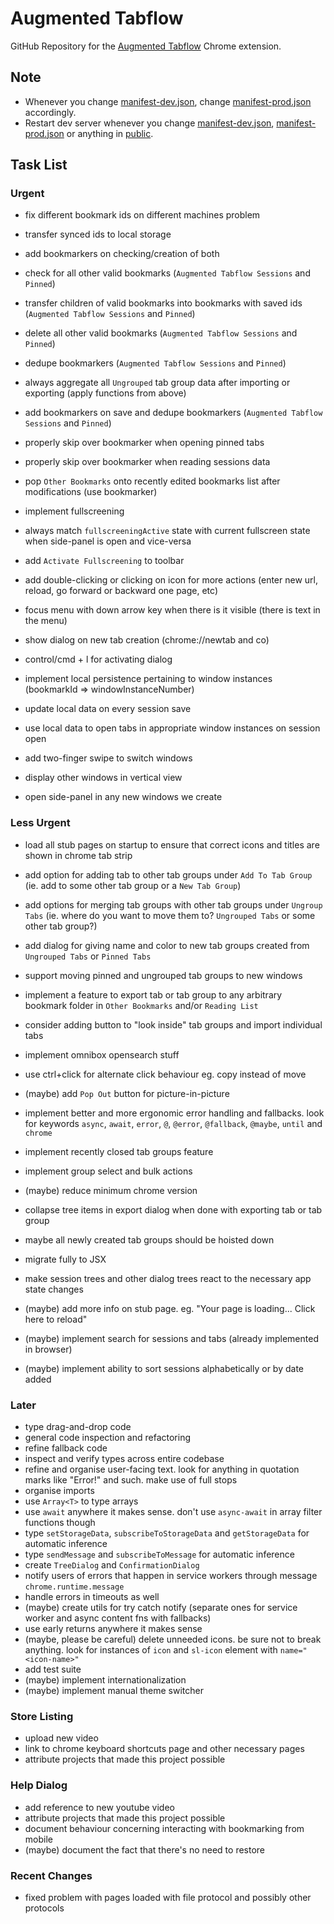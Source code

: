 # Augmented Tabflow

GitHub Repository for the [Augmented Tabflow](https://chromewebstore.google.com/detail/augmented-tabflow/aaopjlakghchpkfolggoiblacllaekho) Chrome extension.

## Note

- Whenever you change [manifest-dev.json](manifest-dev.json), change [manifest-prod.json](manifest-prod.json) accordingly.
- Restart dev server whenever you change [manifest-dev.json](manifest-dev.json), [manifest-prod.json](manifest-prod.json) or anything in [public](public).

## Task List

### Urgent

- fix different bookmark ids on different machines problem
- transfer synced ids to local storage
- add bookmarkers on checking/creation of both
- check for all other valid bookmarks (`Augmented Tabflow Sessions` and `Pinned`)
- transfer children of valid bookmarks into bookmarks with saved ids (`Augmented Tabflow Sessions` and `Pinned`)
- delete all other valid bookmarks (`Augmented Tabflow Sessions` and `Pinned`)
- dedupe bookmarkers (`Augmented Tabflow Sessions` and `Pinned`)
- always aggregate all `Ungrouped` tab group data after importing or exporting (apply functions from above)
- add bookmarkers on save and dedupe bookmarkers (`Augmented Tabflow Sessions` and `Pinned`)
- properly skip over bookmarker when opening pinned tabs
- properly skip over bookmarker when reading sessions data
- pop `Other Bookmarks` onto recently edited bookmarks list after modifications (use bookmarker)

- implement fullscreening
- always match `fullscreeningActive` state with current fullscreen state when side-panel is open and vice-versa
- add `Activate Fullscreening` to toolbar
- add double-clicking or clicking on icon for more actions (enter new url, reload, go forward or backward one page, etc)
- focus menu with down arrow key when there is it visible (there is text in the menu)
- show dialog on new tab creation (chrome://newtab and co)
- control/cmd + l for activating dialog

- implement local persistence pertaining to window instances (bookmarkId => windowInstanceNumber)
- update local data on every session save
- use local data to open tabs in appropriate window instances on session open
- add two-finger swipe to switch windows
- display other windows in vertical view
- open side-panel in any new windows we create

### Less Urgent

- load all stub pages on startup to ensure that correct icons and titles are shown in chrome tab strip

- add option for adding tab to other tab groups under `Add To Tab Group` (ie. add to some other tab group or a `New Tab Group`)
- add options for merging tab groups with other tab groups under `Ungroup Tabs` (ie. where do you want to move them to? `Ungrouped Tabs` or some other tab group?)
- add dialog for giving name and color to new tab groups created from `Ungrouped Tabs` or `Pinned Tabs`
- support moving pinned and ungrouped tab groups to new windows

- implement a feature to export tab or tab group to any arbitrary bookmark folder in `Other Bookmarks` and/or `Reading List`
- consider adding button to "look inside" tab groups and import individual tabs

- implement omnibox opensearch stuff
- use ctrl+click for alternate click behaviour eg. copy instead of move
- (maybe) add `Pop Out` button for picture-in-picture
- implement better and more ergonomic error handling and fallbacks. look for keywords `async`, `await`, `error`, `@`, `@error`, `@fallback`, `@maybe`, `until` and `chrome`
- implement recently closed tab groups feature
- implement group select and bulk actions
- (maybe) reduce minimum chrome version
- collapse tree items in export dialog when done with exporting tab or tab group
- maybe all newly created tab groups should be hoisted down
- migrate fully to JSX
- make session trees and other dialog trees react to the necessary app state changes
- (maybe) add more info on stub page. eg. "Your page is loading... Click here to reload"
- (maybe) implement search for sessions and tabs (already implemented in browser)
- (maybe) implement ability to sort sessions alphabetically or by date added

### Later

- type drag-and-drop code
- general code inspection and refactoring
- refine fallback code
- inspect and verify types across entire codebase
- refine and organise user-facing text. look for anything in quotation marks like "Error!" and such. make use of full stops
- organise imports
- use `Array<T>` to type arrays
- use `await` anywhere it makes sense. don't use `async-await` in array filter functions though
- type `setStorageData`, `subscribeToStorageData` and `getStorageData` for automatic inference
- type `sendMessage` and `subscribeToMessage` for automatic inference
- create `TreeDialog` and `ConfirmationDialog`
- notify users of errors that happen in service workers through message `chrome.runtime.message`
- handle errors in timeouts as well
- (maybe) create utils for try catch notify (separate ones for service worker and async content fns with fallbacks)
- use early returns anywhere it makes sense
- (maybe, please be careful) delete unneeded icons. be sure not to break anything. look for instances of `icon` and `sl-icon` element with `name="<icon-name>"`
- add test suite
- (maybe) implement internationalization
- (maybe) implement manual theme switcher

### Store Listing

- upload new video
- link to chrome keyboard shortcuts page and other necessary pages
- attribute projects that made this project possible

### Help Dialog

- add reference to new youtube video
- attribute projects that made this project possible
- document behaviour concerning interacting with bookmarking from mobile
- (maybe) document the fact that there's no need to restore

### Recent Changes

- fixed problem with pages loaded with file protocol and possibly other protocols
